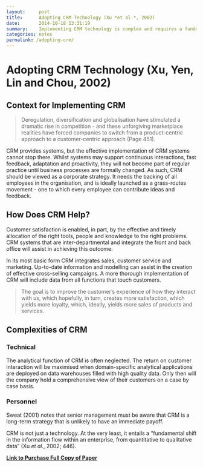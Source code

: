 ```yaml
---
layout:     post
title:      Adopting CRM Technology (Xu *et al.*, 2002)
date:       2014-10-18 13:31:19
summary:    Implementing CRM technology is complex and requires a fundamental change in business process.
categories: notes
permalink: /adopting-crm/
---
```

# Adopting CRM Technology (Xu, Yen, Lin and Chou, 2002)
## Context for Implementing CRM
> Deregulation, diversification and globalisation have stimulated a dramatic rise in competition - and these unforgiving marketplace realities have forced companies to switch from a product-centric approach to a customer-centric approach (Page 451). 

CRM provides systems, but the effective implementation of CRM systems cannot stop there. Whilst systems may support continuous interactions, fast feedback, adaptation and proactivity, they will not become part of regular practice until business processes are formally changed. As such, CRM should be viewed as a corporate strategy. It needs the backing of all employees in the organisation, and is ideally launched as a grass-routes movement - one to which every employee can contribute ideas and feedback.

## How Does CRM Help?
Customer satisfaction is enabled, in part, by the effective and timely allocation of the right tools, people and knowledge to the right problems. CRM systems that are inter-departmental and integrate the front and back office will assist in achieving this outcome.

In its most basic form CRM integrates sales, customer service and marketing. Up-to-date information and modelling can assist in the creation of effective cross-selling campaigns. A more thorough implementation of CRM will include data from all functions that touch customers.

> The goal is to improve the customer’s experience of how they interact with us, which hopefully, in turn, creates more satisfaction, which yields more loyalty, which, ideally, yields more sales of products and services.

## Complexities of CRM
### Technical 
The analytical function of CRM is often neglected. The return on customer interaction will be maximised when domain-specific analytical applications are deployed on data warehouses filled with high quality data. Only then will the company hold a comprehensive view of their customers on a case by case basis.

### Personnel 
Sweat (2001) notes that senior management must be aware that CRM is a long-term strategy that is unlikely to have an immediate payoff.

CRM is not just a technology. At the very least, it entails a “fundamental shift in the information flow within an enterprise, from quantitative to qualitative data” (Xu *et al.*, 2002; 446).

[**Link to Purchase Full Copy of Paper**](http://www.emeraldinsight.com/doi/full/10.1108/02635570210445871) 